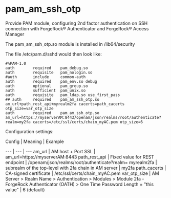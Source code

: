 # pam_am_ssh_otp
Provide PAM module, configuring 2nd factor authentication on SSH connection with ForgeRock® Authenticator and ForgeRock® Access Manager

The pam_am_ssh_otp.so module is installed in /lib64/security

The file /etc/pam.d/sshd would then look like:

~~~
#%PAM-1.0
auth        required    pam_debug.so
auth        requisite   pam_nologin.so
#auth       include     common-auth
auth        required    pam_env.so debug
auth        optional    pam_group.so
auth        sufficient  pam_unix.so
auth        requisite   pam_ldap.so use_first_pass
## auth 	required 	pam_am_ssh_otp.so am_url+path_rest_api+myrealm2fa cacerts=path_cacerts otp_size=var_otp_size
auth        required    pam_am_ssh_otp.so am_url=https://myserverAM:8443/openam/json/realms/root/authenticate?realm=my2fa cacerts=/etc/ssl/certs/chain_myAC.pem otp_size=6
~~~

Configuration settings:

Config | Meaning | Example

--- | --- | ---
am_url | AM host + Port SSL | am_url=https://myserverAM:8443
path_rest_api | Fixed value for REST endpoint | /openam/json/realms/root/authenticate?realm=
myrealm2fa  | subrealm of the top-level with 2fa chain in AM server | my2fa
path_cacerts  | CA-signed certificate | /etc/ssl/certs/chain_myAC.pem
var_otp_size |  AM Server > Realm Name > Authentication > Modules > Module 2fa - ForgeRock Authenticator (OATH) >  One Time Password Length = "this value" | 6 (default)

